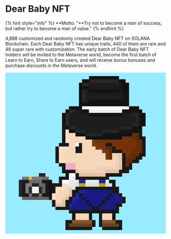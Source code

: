 # Dear Baby NFT

{% hint style="info" %}
**Motto: "**Try not to become a man of success, but rather try to become a man of value."
{% endhint %}

4,888 customized and randomly created Dear Baby NFT on SOLANA Blockchain. Each Dear Baby NFT has unique traits, 440 of them are rare and 48 super rare with customization. The early batch of Dear Baby NFT holders will be invited to the Metaverse world, become the first batch of Learn to Earn, Share to Earn users, and will receive bonus bonuses and purchase discounts in the Metaverse world.

![](../../.gitbook/assets/Gif.gif)
